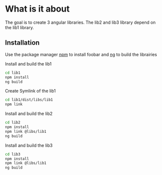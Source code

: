 # What is it about

The goal is to create 3 angular libraries. The lib2 and lib3 library depend on the lib1 library.

## Installation

Use the package manager [npm](https://www.npmjs.com/) to install foobar and [ng](https://www.google.com/search?q=ng+npm+install&oq=ng+npm+install&aqs=chrome..69i57j0l5.3582j0j4&sourceid=chrome&ie=UTF-8) to build the librairies

Install and build the lib1
```bash
cd lib1
npm install
ng build
```

Create Symlink of the lib1
```bash
cd lib1/dist/libs/lib1
npm link
```

Install and build the lib2
```bash
cd lib2
npm install
npm link @libs/lib1
ng build
```

Install and build the lib3
```bash
cd lib3
npm install
npm link @libs/lib1
ng build
```